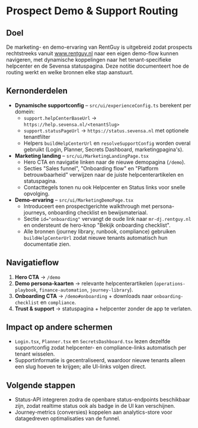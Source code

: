 # Prospect Demo & Support Routing

## Doel
De marketing- en demo-ervaring van RentGuy is uitgebreid zodat prospects rechtstreeks vanuit www.rentguy.nl naar een eigen demo-flow kunnen navigeren, met dynamische koppelingen naar het tenant-specifieke helpcenter en de Sevensa statuspagina. Deze notitie documenteert hoe de routing werkt en welke bronnen elke stap aanstuurt.

## Kernonderdelen
- **Dynamische supportconfig** – `src/ui/experienceConfig.ts` berekent per domein:
  - `support.helpCenterBaseUrl` → `https://help.sevensa.nl/<tenantSlug>`
  - `support.statusPageUrl` → `https://status.sevensa.nl` met optionele tenantfilter
  - Helpers `buildHelpCenterUrl` en `resolveSupportConfig` worden overal gebruikt (Login, Planner, Secrets Dashboard, marketingpagina's).
- **Marketing landing** – `src/ui/MarketingLandingPage.tsx`
  - Hero CTA en navigatie linken naar de nieuwe demopagina (`/demo`).
  - Secties "Sales funnel", "Onboarding flow" en "Platform betrouwbaarheid" verwijzen naar de juiste helpcenterartikelen en statuspagina.
  - Contacttegels tonen nu ook Helpcenter en Status links voor snelle opvolging.
- **Demo-ervaring** – `src/ui/MarketingDemoPage.tsx`
  - Introduceert een prospectgerichte walkthrough met persona-journeys, onboarding checklist en bewijsmateriaal.
  - Sectie `id="onboarding"` vervangt de oude link naar `mr-dj.rentguy.nl` en ondersteunt de hero-knop "Bekijk onboarding checklist".
  - Alle bronnen (journey library, runbook, compliance) gebruiken `buildHelpCenterUrl` zodat nieuwe tenants automatisch hun documentatie zien.

## Navigatieflow
1. **Hero CTA** → `/demo`
2. **Demo persona-kaarten** → relevante helpcenterartikelen (`operations-playbook`, `finance-automation`, `journey-library`).
3. **Onboarding CTA** → `/demo#onboarding` + downloads naar `onboarding-checklist` en `compliance`.
4. **Trust & support** → statuspagina + helpcenter zonder de app te verlaten.

## Impact op andere schermen
- `Login.tsx`, `Planner.tsx` en `SecretsDashboard.tsx` lezen dezelfde supportconfig zodat helpcenter- en compliance-links automatisch per tenant wisselen.
- Supportinformatie is gecentraliseerd, waardoor nieuwe tenants alleen een slug hoeven te krijgen; alle UI-links volgen direct.

## Volgende stappen
- Status-API integreren zodra de openbare status-endpoints beschikbaar zijn, zodat realtime status ook als badge in de UI kan verschijnen.
- Journey-metrics (conversies) koppelen aan analytics-store voor datagedreven optimalisaties van de funnel.
